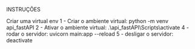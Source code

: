 INSTRUÇÕES

Criar uma virtual env
1 - Criar o ambiente virtual: python -m venv api_fastAPI
2 - Ativar o ambiente virtual: .\api_fastAPI\Scripts\activate
4 - rodar o servidor: uvicorn main:app --reload
5 - desligar o servidor: deactivate